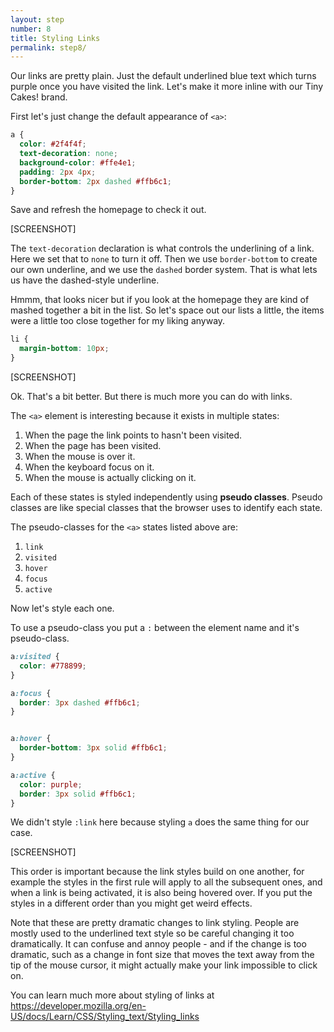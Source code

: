 ```yaml
---
layout: step
number: 8
title: Styling Links
permalink: step8/
---
```


Our links are pretty plain.
Just the default underlined blue text which turns purple once you have visited the link.
Let's make it more inline with our Tiny Cakes! brand.

First let's just change the default appearance of `<a>`:

```css
a {
  color: #2f4f4f;
  text-decoration: none;
  background-color: #ffe4e1;
  padding: 2px 4px;
  border-bottom: 2px dashed #ffb6c1;
}
```

Save and refresh the homepage to check it out.

[SCREENSHOT]

The `text-decoration` declaration is what controls the underlining of a link.  Here we set that to `none` to turn it off.  Then we use `border-bottom` to create our own underline, and we use the `dashed` border system.  That is what lets us have the dashed-style underline.

Hmmm, that looks nicer but if you look at the homepage they are kind of mashed together a bit in the list.
So let's space out our lists a little, the items were a little too close together for my liking anyway.

```css
li {
  margin-bottom: 10px;
}
```

[SCREENSHOT]

Ok.
That's a bit better.
But there is much more you can do with links.

The `<a>` element is interesting because it exists in multiple states:

1. When the page the link points to hasn't been visited.
2. When the page has been visited.
3. When the mouse is over it.
4. When the keyboard focus on it.  
4. When the mouse is actually clicking on it.

Each of these states is styled independently using **pseudo classes**.
Pseudo classes are like special classes that the browser uses to identify each state.

The pseudo-classes for the `<a>` states listed above are:

1. `link`
2. `visited`
3. `hover`
4. `focus`
5. `active`

Now let's style each one.

To use a pseudo-class you put a `:` between the element name and it's pseudo-class.

```css
a:visited {
  color: #778899;
}

a:focus {
  border: 3px dashed #ffb6c1;
}


a:hover {
  border-bottom: 3px solid #ffb6c1;
}

a:active {
  color: purple;
  border: 3px solid #ffb6c1;
}
```

We didn't style `:link` here because styling `a` does the same thing for our case.

[SCREENSHOT]

This order is important because the link styles build on one another, for example the styles in the first rule will apply to all the subsequent ones, and when a link is being activated, it is also being hovered over.  If you put the styles in a different order than you might get weird effects.

Note that these are pretty dramatic changes to link styling.  People are mostly used to the underlined text style so be careful changing it too dramatically. It can confuse and annoy people - and if the change is too dramatic, such as a change in font size that moves the text away from the tip of the mouse cursor, it might actually make your link impossible to click on.

You can learn much more about styling of links at
https://developer.mozilla.org/en-US/docs/Learn/CSS/Styling_text/Styling_links
